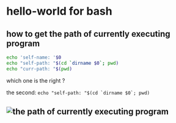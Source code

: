 # hello-world for bash

## how to get the path of currently executing program

``` bash
echo 'self-name: '$0
echo "self-path: "$(cd `dirname $0`; pwd)
echo "curr-path: "$(pwd)
```
which one is the right ?

the second: ``echo "self-path: "$(cd `dirname $0`; pwd)``

![the path of currently executing program](https://cloud.githubusercontent.com/assets/23731186/20923692/b053f34e-bbe8-11e6-99fc-8544c35040dc.png)
---
